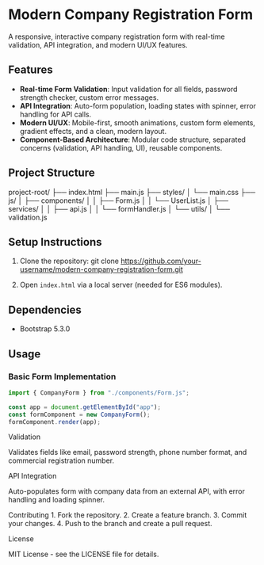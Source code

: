 # Modern Company Registration Form

A responsive, interactive company registration form with real-time validation, API integration, and modern UI/UX features.

## Features

- **Real-time Form Validation**: Input validation for all fields, password strength checker, custom error messages.
- **API Integration**: Auto-form population, loading states with spinner, error handling for API calls.
- **Modern UI/UX**: Mobile-first, smooth animations, custom form elements, gradient effects, and a clean, modern layout.
- **Component-Based Architecture**: Modular code structure, separated concerns (validation, API handling, UI), reusable components.

## Project Structure

project-root/
├── index.html
├── main.js
├── styles/
│   └── main.css
├── js/
│   ├── components/
│   │   ├── Form.js
│   │   └── UserList.js
│   ├── services/
│   │   ├── api.js
│   │   └── formHandler.js
│   └── utils/
│       └── validation.js


## Setup Instructions

1. Clone the repository:
git clone https://github.com/your-username/modern-company-registration-form.git

2. Open `index.html` via a local server (needed for ES6 modules).

## Dependencies

- Bootstrap 5.3.0

## Usage

### Basic Form Implementation

```javascript
import { CompanyForm } from "./components/Form.js";

const app = document.getElementById("app");
const formComponent = new CompanyForm();
formComponent.render(app);
```

Validation

Validates fields like email, password strength, phone number format, and commercial registration number.

API Integration

Auto-populates form with company data from an external API, with error handling and loading spinner.


Contributing
	1.	Fork the repository.
	2.	Create a feature branch.
	3.	Commit your changes.
	4.	Push to the branch and create a pull request.

License

MIT License - see the LICENSE file for details.
